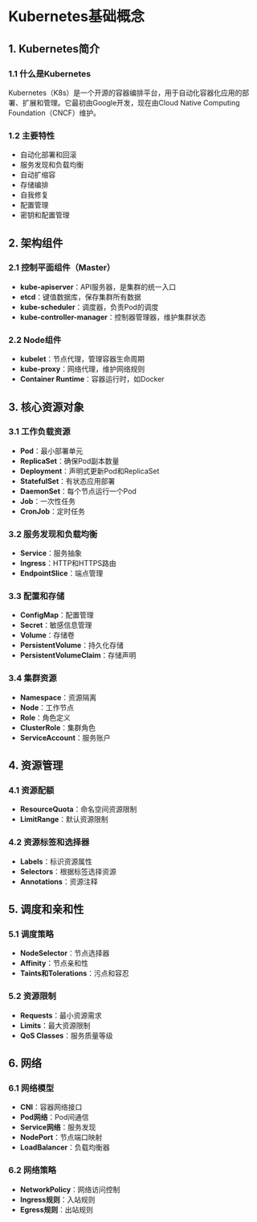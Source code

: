 # Kubernetes基础概念

## 1. Kubernetes简介
### 1.1 什么是Kubernetes
Kubernetes（K8s）是一个开源的容器编排平台，用于自动化容器化应用的部署、扩展和管理。它最初由Google开发，现在由Cloud Native Computing Foundation（CNCF）维护。

### 1.2 主要特性
- 自动化部署和回滚
- 服务发现和负载均衡
- 自动扩缩容
- 存储编排
- 自我修复
- 配置管理
- 密钥和配置管理

## 2. 架构组件
### 2.1 控制平面组件（Master）
- **kube-apiserver**：API服务器，是集群的统一入口
- **etcd**：键值数据库，保存集群所有数据
- **kube-scheduler**：调度器，负责Pod的调度
- **kube-controller-manager**：控制器管理器，维护集群状态

### 2.2 Node组件
- **kubelet**：节点代理，管理容器生命周期
- **kube-proxy**：网络代理，维护网络规则
- **Container Runtime**：容器运行时，如Docker

## 3. 核心资源对象
### 3.1 工作负载资源
- **Pod**：最小部署单元
- **ReplicaSet**：确保Pod副本数量
- **Deployment**：声明式更新Pod和ReplicaSet
- **StatefulSet**：有状态应用部署
- **DaemonSet**：每个节点运行一个Pod
- **Job**：一次性任务
- **CronJob**：定时任务

### 3.2 服务发现和负载均衡
- **Service**：服务抽象
- **Ingress**：HTTP和HTTPS路由
- **EndpointSlice**：端点管理

### 3.3 配置和存储
- **ConfigMap**：配置管理
- **Secret**：敏感信息管理
- **Volume**：存储卷
- **PersistentVolume**：持久化存储
- **PersistentVolumeClaim**：存储声明

### 3.4 集群资源
- **Namespace**：资源隔离
- **Node**：工作节点
- **Role**：角色定义
- **ClusterRole**：集群角色
- **ServiceAccount**：服务账户

## 4. 资源管理
### 4.1 资源配额
- **ResourceQuota**：命名空间资源限制
- **LimitRange**：默认资源限制

### 4.2 资源标签和选择器
- **Labels**：标识资源属性
- **Selectors**：根据标签选择资源
- **Annotations**：资源注释

## 5. 调度和亲和性
### 5.1 调度策略
- **NodeSelector**：节点选择器
- **Affinity**：节点亲和性
- **Taints和Tolerations**：污点和容忍

### 5.2 资源限制
- **Requests**：最小资源需求
- **Limits**：最大资源限制
- **QoS Classes**：服务质量等级

## 6. 网络
### 6.1 网络模型
- **CNI**：容器网络接口
- **Pod网络**：Pod间通信
- **Service网络**：服务发现
- **NodePort**：节点端口映射
- **LoadBalancer**：负载均衡器

### 6.2 网络策略
- **NetworkPolicy**：网络访问控制
- **Ingress规则**：入站规则
- **Egress规则**：出站规则 